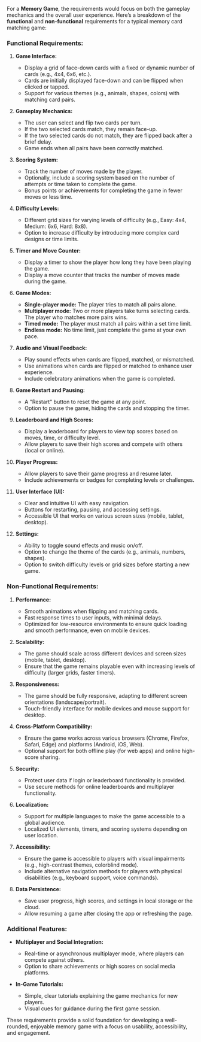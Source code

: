 For a **Memory Game**, the requirements would focus on both the gameplay mechanics and the overall user experience. Here’s a breakdown of the **functional** and **non-functional** requirements for a typical memory card matching game:

### Functional Requirements:

1. **Game Interface:**
   - Display a grid of face-down cards with a fixed or dynamic number of cards (e.g., 4x4, 6x6, etc.).
   - Cards are initially displayed face-down and can be flipped when clicked or tapped.
   - Support for various themes (e.g., animals, shapes, colors) with matching card pairs.

2. **Gameplay Mechanics:**
   - The user can select and flip two cards per turn.
   - If the two selected cards match, they remain face-up.
   - If the two selected cards do not match, they are flipped back after a brief delay.
   - Game ends when all pairs have been correctly matched.

3. **Scoring System:**
   - Track the number of moves made by the player.
   - Optionally, include a scoring system based on the number of attempts or time taken to complete the game.
   - Bonus points or achievements for completing the game in fewer moves or less time.

4. **Difficulty Levels:**
   - Different grid sizes for varying levels of difficulty (e.g., Easy: 4x4, Medium: 6x6, Hard: 8x8).
   - Option to increase difficulty by introducing more complex card designs or time limits.

5. **Timer and Move Counter:**
   - Display a timer to show the player how long they have been playing the game.
   - Display a move counter that tracks the number of moves made during the game.

6. **Game Modes:**
   - **Single-player mode:** The player tries to match all pairs alone.
   - **Multiplayer mode:** Two or more players take turns selecting cards. The player who matches more pairs wins.
   - **Timed mode:** The player must match all pairs within a set time limit.
   - **Endless mode:** No time limit, just complete the game at your own pace.

7. **Audio and Visual Feedback:**
   - Play sound effects when cards are flipped, matched, or mismatched.
   - Use animations when cards are flipped or matched to enhance user experience.
   - Include celebratory animations when the game is completed.

8. **Game Restart and Pausing:**
   - A "Restart" button to reset the game at any point.
   - Option to pause the game, hiding the cards and stopping the timer.

9. **Leaderboard and High Scores:**
   - Display a leaderboard for players to view top scores based on moves, time, or difficulty level.
   - Allow players to save their high scores and compete with others (local or online).

10. **Player Progress:**
    - Allow players to save their game progress and resume later.
    - Include achievements or badges for completing levels or challenges.

11. **User Interface (UI):**
    - Clear and intuitive UI with easy navigation.
    - Buttons for restarting, pausing, and accessing settings.
    - Accessible UI that works on various screen sizes (mobile, tablet, desktop).

12. **Settings:**
    - Ability to toggle sound effects and music on/off.
    - Option to change the theme of the cards (e.g., animals, numbers, shapes).
    - Option to switch difficulty levels or grid sizes before starting a new game.

### Non-Functional Requirements:

1. **Performance:**
   - Smooth animations when flipping and matching cards.
   - Fast response times to user inputs, with minimal delays.
   - Optimized for low-resource environments to ensure quick loading and smooth performance, even on mobile devices.

2. **Scalability:**
   - The game should scale across different devices and screen sizes (mobile, tablet, desktop).
   - Ensure that the game remains playable even with increasing levels of difficulty (larger grids, faster timers).

3. **Responsiveness:**
   - The game should be fully responsive, adapting to different screen orientations (landscape/portrait).
   - Touch-friendly interface for mobile devices and mouse support for desktop.

4. **Cross-Platform Compatibility:**
   - Ensure the game works across various browsers (Chrome, Firefox, Safari, Edge) and platforms (Android, iOS, Web).
   - Optional support for both offline play (for web apps) and online high-score sharing.

5. **Security:**
   - Protect user data if login or leaderboard functionality is provided.
   - Use secure methods for online leaderboards and multiplayer functionality.

6. **Localization:**
   - Support for multiple languages to make the game accessible to a global audience.
   - Localized UI elements, timers, and scoring systems depending on user location.

7. **Accessibility:**
   - Ensure the game is accessible to players with visual impairments (e.g., high-contrast themes, colorblind mode).
   - Include alternative navigation methods for players with physical disabilities (e.g., keyboard support, voice commands).

8. **Data Persistence:**
   - Save user progress, high scores, and settings in local storage or the cloud.
   - Allow resuming a game after closing the app or refreshing the page.

### Additional Features:
- **Multiplayer and Social Integration:**
  - Real-time or asynchronous multiplayer mode, where players can compete against others.
  - Option to share achievements or high scores on social media platforms.
  
- **In-Game Tutorials:**
  - Simple, clear tutorials explaining the game mechanics for new players.
  - Visual cues for guidance during the first game session.

These requirements provide a solid foundation for developing a well-rounded, enjoyable memory game with a focus on usability, accessibility, and engagement.